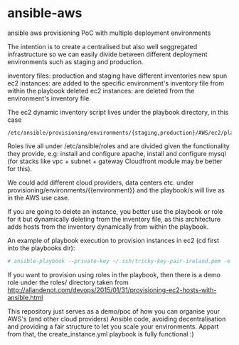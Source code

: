 # ansible-aws
ansible aws provisioning PoC with multiple deployment environments

The intention is to create a centralised but also well seggregated infrastructure so we can easily divide between different deployment environments such as staging and production.

inventory files: production and staging have different inventories
new spun ec2 instances: are added to the specific environment's inventory file from within the playbook
deleted ec2 instances: are deleted from the environment's inventory file

The ec2 dynamic inventory script lives under the playbook directory, in this case
```
/etc/ansible/provisioning/environments/{staging,production}/AWS/ec2/playbooks
```

Roles live all under /etc/ansible/roles and are divided given the functionality they provide, e.g: install and configure apache, install and configure mysql (for stacks like vpc + subnet + gateway Cloudfront module may be better for this).

We could add different cloud providers, data centers etc. under provisioning/environments/{{environment}} and the playbook/s will live as in the AWS use case.

If you are going to delete an instance, you better use the playbook or role for it but dynamically deleting from the inventory file, as this architecture adds hosts from the inventory dynamically from within the playbook.

An example of playbook execution to provision instances in ec2 (cd first into the playbooks dir):
```bash
# ansible-playbook --private-key ~/.ssh/tricky-key-pair-ireland.pem -e "env=staging" -vvvv create_instance.yml
```

If you want to provision using roles in the playbook, then there is a demo role under the roles/ directory taken from http://allandenot.com/devops/2015/01/31/provisioning-ec2-hosts-with-ansible.html

This repository just serves as a demo/poc of how you can organise your AWS's (and other cloud providers) Ansible code, avoiding decentralisation and providing a fair structure to let you scale your environments. Appart from that, the create_instance.yml playbook is fully functional :)





